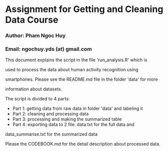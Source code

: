 # Assignment for Getting and Cleaning Data Course 

### Author: Pham Ngoc Huy
### Email: ngochuy.yds (at) gmail.com

This document explains the script in the file 'run_analysis.R' which is 

used to process the data about human activity recognition using 

smartphones. Please see the README.md file in the folder 'data' for more 

information about datasets. 

The script is divided to 4 parts:

* Part 1: getting data from raw data in folder 'data' and labeling it
* Part 2: cleaning and processing data
* Part 3: processing and making the summarized table
* Part 4: exporting data to 2 file: data.txt for the full data and 

data_summarise.txt for the summarized data

Please the CODEBOOK.md for the detail description about processed data.
